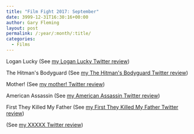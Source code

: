 ```yaml
---
title: "Film Fight 2017: September"
date: 3999-12-31T16:30:16+00:00
author: Gary Fleming
layout: post
permalink: /:year/:month/:title/
categories:
  - Films
---
```


Logan Lucky (See [my Logan Lucky Twitter review](https://twitter.com/garyfleming/status/904339930318503937))

The Hitman's Bodyguard (See [my The Hitman's Bodyguard Twitter review](https://twitter.com/garyfleming/status/907573242096967680))

Mother! (See [my mother! Twitter review](https://twitter.com/garyfleming/status/909493871733886976))

American Assassin (See [my American Assassin Twitter review](https://twitter.com/garyfleming/status/909494288618311680))

First They Killed My Father (See [my First They Killed My Father Twitter review](https://twitter.com/garyfleming/status/910465566732902400))

(See [my XXXXX Twitter review]())
